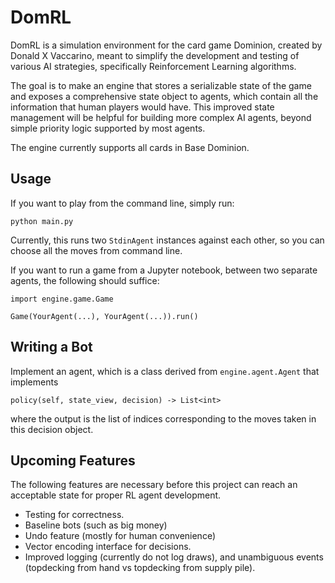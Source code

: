 # DomRL

DomRL is a simulation environment for the card game Dominion, created by Donald X Vaccarino, meant to simplify the development and testing of various AI strategies, specifically Reinforcement Learning algorithms.

The goal is to make an engine that stores a serializable state of the game and exposes a comprehensive state object to agents, which contain all the information that human players would have. This improved state management will be helpful for building more complex AI agents, beyond simple priority logic supported by most agents.

The engine currently supports all cards in Base Dominion.

## Usage

If you want to play from the command line, simply run:

```
python main.py
```

Currently, this runs two `StdinAgent` instances against each other, so you can choose all the moves from command line.

If you want to run a game from a Jupyter notebook, between two separate agents, the following should suffice:

```
import engine.game.Game

Game(YourAgent(...), YourAgent(...)).run()
```

## Writing a Bot

Implement an agent, which is a class derived from `engine.agent.Agent` that implements

```
policy(self, state_view, decision) -> List<int>
```

where the output is the list of indices corresponding to the moves taken in this decision object.

## Upcoming Features

The following features are necessary before this project can reach an acceptable state for proper RL agent development.

- Testing for correctness.
- Baseline bots (such as big money)
- Undo feature (mostly for human convenience)
- Vector encoding interface for decisions.
- Improved logging (currently do not log draws), and unambiguous events (topdecking from hand vs topdecking from supply pile).
